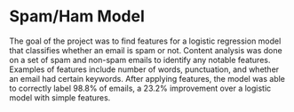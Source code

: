 # Spam/Ham Model

The goal of the project was to find features for a logistic regression model that classifies whether an email is spam or not. Content analysis was done on a set of spam and non-spam emails to identify any notable features. Examples of features include number of words, punctuation, and whether an email had certain keywords. After applying features, the model was able to correctly label 98.8% of emails, a 23.2% improvement over a logistic model with simple features.

